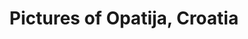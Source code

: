 ---
title: "Pictures of Opatija, Croatia"
description: "Pictures of Opatija, Croatia."
build:
  list: false
---
